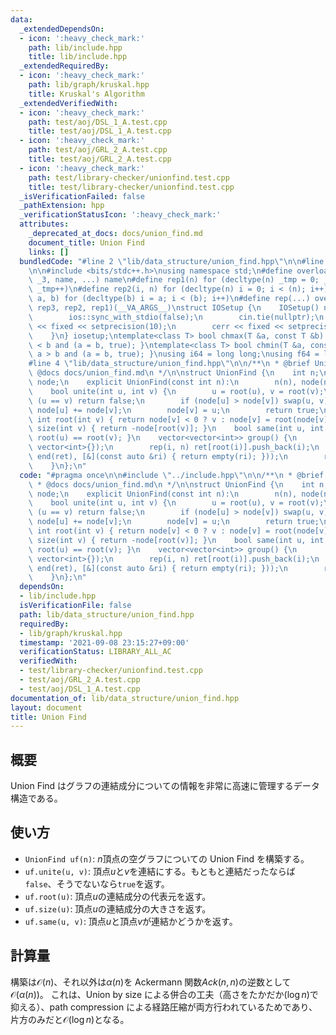 ```yaml
---
data:
  _extendedDependsOn:
  - icon: ':heavy_check_mark:'
    path: lib/include.hpp
    title: lib/include.hpp
  _extendedRequiredBy:
  - icon: ':heavy_check_mark:'
    path: lib/graph/kruskal.hpp
    title: Kruskal's Algorithm
  _extendedVerifiedWith:
  - icon: ':heavy_check_mark:'
    path: test/aoj/DSL_1_A.test.cpp
    title: test/aoj/DSL_1_A.test.cpp
  - icon: ':heavy_check_mark:'
    path: test/aoj/GRL_2_A.test.cpp
    title: test/aoj/GRL_2_A.test.cpp
  - icon: ':heavy_check_mark:'
    path: test/library-checker/unionfind.test.cpp
    title: test/library-checker/unionfind.test.cpp
  _isVerificationFailed: false
  _pathExtension: hpp
  _verificationStatusIcon: ':heavy_check_mark:'
  attributes:
    _deprecated_at_docs: docs/union_find.md
    document_title: Union Find
    links: []
  bundledCode: "#line 2 \"lib/data_structure/union_find.hpp\"\n\n#line 2 \"lib/include.hpp\"\
    \n\n#include <bits/stdc++.h>\nusing namespace std;\n#define overload3(_1, _2,\
    \ _3, name, ...) name\n#define rep1(n) for (decltype(n) _tmp = 0; _tmp < (n);\
    \ _tmp++)\n#define rep2(i, n) for (decltype(n) i = 0; i < (n); i++)\n#define rep3(i,\
    \ a, b) for (decltype(b) i = a; i < (b); i++)\n#define rep(...) overload3(__VA_ARGS__,\
    \ rep3, rep2, rep1)(__VA_ARGS__)\nstruct IOSetup {\n    IOSetup() noexcept {\n\
    \        ios::sync_with_stdio(false);\n        cin.tie(nullptr);\n        cout\
    \ << fixed << setprecision(10);\n        cerr << fixed << setprecision(10);\n\
    \    }\n} iosetup;\ntemplate<class T> bool chmax(T &a, const T &b) { return a\
    \ < b and (a = b, true); }\ntemplate<class T> bool chmin(T &a, const T &b) { return\
    \ a > b and (a = b, true); }\nusing i64 = long long;\nusing f64 = long double;\n\
    #line 4 \"lib/data_structure/union_find.hpp\"\n\n/**\n * @brief Union Find\n *\
    \ @docs docs/union_find.md\n */\n\nstruct UnionFind {\n    int n;\n    vector<int>\
    \ node;\n    explicit UnionFind(const int n):\n        n(n), node(n, -1) {}\n\
    \    bool unite(int u, int v) {\n        u = root(u), v = root(v);\n        if\
    \ (u == v) return false;\n        if (node[u] > node[v]) swap(u, v);\n       \
    \ node[u] += node[v];\n        node[v] = u;\n        return true;\n    }\n   \
    \ int root(int v) { return node[v] < 0 ? v : node[v] = root(node[v]); }\n    int\
    \ size(int v) { return -node[root(v)]; }\n    bool same(int u, int v) { return\
    \ root(u) == root(v); }\n    vector<vector<int>> group() {\n        vector ret(n,\
    \ vector<int>{});\n        rep(i, n) ret[root(i)].push_back(i);\n        ret.erase(remove_if(begin(ret),\
    \ end(ret), [&](const auto &ri) { return empty(ri); }));\n        return ret;\n\
    \    }\n};\n"
  code: "#pragma once\n\n#include \"../include.hpp\"\n\n/**\n * @brief Union Find\n\
    \ * @docs docs/union_find.md\n */\n\nstruct UnionFind {\n    int n;\n    vector<int>\
    \ node;\n    explicit UnionFind(const int n):\n        n(n), node(n, -1) {}\n\
    \    bool unite(int u, int v) {\n        u = root(u), v = root(v);\n        if\
    \ (u == v) return false;\n        if (node[u] > node[v]) swap(u, v);\n       \
    \ node[u] += node[v];\n        node[v] = u;\n        return true;\n    }\n   \
    \ int root(int v) { return node[v] < 0 ? v : node[v] = root(node[v]); }\n    int\
    \ size(int v) { return -node[root(v)]; }\n    bool same(int u, int v) { return\
    \ root(u) == root(v); }\n    vector<vector<int>> group() {\n        vector ret(n,\
    \ vector<int>{});\n        rep(i, n) ret[root(i)].push_back(i);\n        ret.erase(remove_if(begin(ret),\
    \ end(ret), [&](const auto &ri) { return empty(ri); }));\n        return ret;\n\
    \    }\n};\n"
  dependsOn:
  - lib/include.hpp
  isVerificationFile: false
  path: lib/data_structure/union_find.hpp
  requiredBy:
  - lib/graph/kruskal.hpp
  timestamp: '2021-09-08 23:15:27+09:00'
  verificationStatus: LIBRARY_ALL_AC
  verifiedWith:
  - test/library-checker/unionfind.test.cpp
  - test/aoj/GRL_2_A.test.cpp
  - test/aoj/DSL_1_A.test.cpp
documentation_of: lib/data_structure/union_find.hpp
layout: document
title: Union Find
---
```


## 概要

Union Find はグラフの連結成分についての情報を非常に高速に管理するデータ構造である。

## 使い方

- `UnionFind uf(n)`: $n$頂点の空グラフについての Union Find を構築する。
- `uf.unite(u, v)`: 頂点$u$と$v$を連結にする。もともと連結だったならば`false`、そうでないなら`true`を返す。
- `uf.root(u)`: 頂点$u$の連結成分の代表元を返す。
- `uf.size(u)`: 頂点$u$の連結成分の大きさを返す。
- `uf.same(u, v)`: 頂点$u$と頂点$v$が連結かどうかを返す。

## 計算量

構築は$\mathcal{O}(n)$、それ以外は$\alpha(n)$を Ackermann 関数$Ack(n,n)$の逆数として$\mathcal{O}(\alpha(n))$。 これは、Union by size
による併合の工夫（高さをたかだか$(\log n)$で抑える）、path compression による経路圧縮が両方行われているためであり、片方のみだと$\mathcal{O}(\log n)$となる。
